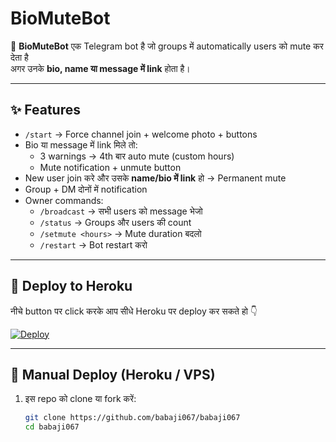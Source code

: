 # BioMuteBot

🤖 **BioMuteBot** एक Telegram bot है जो groups में automatically users को mute कर देता है  
अगर उनके **bio, name या message में link** होता है।  

---

## ✨ Features
- `/start` → Force channel join + welcome photo + buttons  
- Bio या message में link मिले तो:
  - 3 warnings → 4th बार auto mute (custom hours)  
  - Mute notification + unmute button  
- New user join करे और उसके **name/bio में link** हो → Permanent mute  
- Group + DM दोनों में notification  
- Owner commands:
  - `/broadcast` → सभी users को message भेजो  
  - `/status` → Groups और users की count  
  - `/setmute <hours>` → Mute duration बदलो  
  - `/restart` → Bot restart करो  

---

## 🚀 Deploy to Heroku

नीचे button पर click करके आप सीधे Heroku पर deploy कर सकते हो 👇  

[![Deploy](https://www.herokucdn.com/deploy/button.svg)](https://heroku.com/deploy?template=https://github.com/babaji067/babaji067)

---

## 🔧 Manual Deploy (Heroku / VPS)

1. इस repo को clone या fork करें:  
   ```bash
   git clone https://github.com/babaji067/babaji067
   cd babaji067
